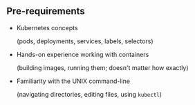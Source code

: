 ## Pre-requirements

- Kubernetes concepts

  (pods, deployments, services, labels, selectors)

- Hands-on experience working with containers

  (building images, running them; doesn't matter how exactly)

- Familiarity with the UNIX command-line

  (navigating directories, editing files, using `kubectl`)
